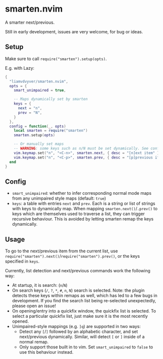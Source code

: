 # smarten.nvim

A smarter next/previous.

Still in early development, issues are very welcome, for bug or ideas.

## Setup

Make sure to call `require("smarten").setup(opts)`.

E.g. with Lazy:

```lua
{
  "liamvdvyver/smarten.nvim",
  opts = {
    smart_unimpaired = true,

    -- Maps dynamically set by smarten
    keys = {
      next = "n",
      prev = "N",
    }
  },
  config = function(_, opts)
    local smarten = require("smarten")
    smarten.setup(opts)

    -- Or manually set maps
    -- WARNING: some keys such as n/N must be set dynamically. See config for more info.
    vim.keymap.set("n", "<C-n>", smarten.next, { desc = "[n]ext item" })
    vim.keymap.set("n", "<C-p>", smarten.prev, { desc = "[p]previous item" })
  end
}
```

## Config

* `smart_unimpaired`: whether to infer corresponding normal mode maps from any unimpaired style maps (default: `true`)
* `keys`: a table with entries `next` and `prev`. Each is a string or list of strings with keys to dynamically map. When mapping `smarten.next()`/`.prev()` to keys which are themselves used to traverse a list, they can trigger recursive behaviour. This is avoided by letting smarten remap the keys dynamically.

## Usage

To go to the next/previous item from the current list, use `require("smarten").next()`/`require("smarten").prev()`, or the keys specified in `keys`.

Currently, list detection and next/previous commands work the following way:

* At startup, it is search: (`n`/`N`)
* On search keys (`/`, `?`, `*`, `#`, `n`, `N`) search is selected. Note: the
plugin detects these keys within remaps as well, which has led to a few bugs in development. If you find the search list being re-selected unexpectedly, please open an issue!
* On opening/entry into a quickfix window, the quickfix list is selected. To
select a particular quickfix list, just make sure it is the most recently opened.
* Unimpaired-style mappings (e.g. `]q`) are supported in two ways:
    * Detect any `[`/`]` followed by an alphabetic character, and set
    next/previous dynamically. Similar, will detect `[` or `]` inside of a normal remap.
    * Only support those built in to vim. Set `smart_unimpaired` to `false` to
    use this behaviour instead.
